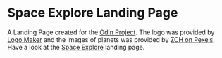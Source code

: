 # Space Explore Landing Page
A Landing Page created for the [Odin Project](https://www.theodinproject.com/lessons/foundations-landing-page). The logo was provided by [Logo Maker](https://www.logomaker.net/) and the images of planets was provided by [ZCH on Pexels](https://www.pexels.com/@zch-2791918/). Have a look at the [Space Explore](https://anabilhoque.github.io/Sapce-Explore-Landing-Page/) landing page.